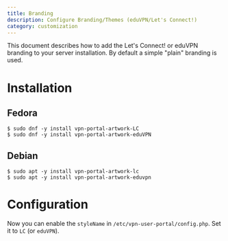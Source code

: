 ```yaml
---
title: Branding
description: Configure Branding/Themes (eduVPN/Let's Connect!)
category: customization
---
```


This document describes how to add the Let's Connect! or eduVPN branding to 
your server installation. By default a simple "plain" branding is used.

# Installation

## Fedora

    $ sudo dnf -y install vpn-portal-artwork-LC
    $ sudo dnf -y install vpn-portal-artwork-eduVPN

## Debian

    $ sudo apt -y install vpn-portal-artwork-lc
    $ sudo apt -y install vpn-portal-artwork-eduvpn

# Configuration

Now you can enable the `styleName` in `/etc/vpn-user-portal/config.php`. Set it 
to `LC` (or `eduVPN`).
